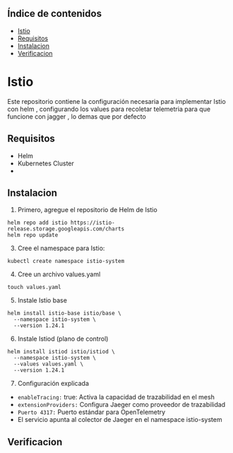 ## Índice de contenidos
* [Istio ](#item1)
* [Requisitos](#item2)
* [Instalacion](#item3)
* [Verificacion](#item4)

<a name="item1"></a>
# Istio 

Este repositorio contiene la configuración necesaria para implementar Istio con helm , configurando los values para recoletar telemetria para que funcione con jagger , lo demas que por defecto

<a name="item1"></a>
## Requisitos

- Helm
- Kubernetes Cluster
- 
<a name="item1"></a>
## Instalacion

1. Primero, agregue el repositorio de Helm de Istio
```
helm repo add istio https://istio-release.storage.googleapis.com/charts
helm repo update
```
3. Cree el namespace para Istio:
```
kubectl create namespace istio-system
```
4. Cree un archivo values.yaml
```
touch values.yaml
```
5. Instale Istio base
```
helm install istio-base istio/base \
  --namespace istio-system \
  --version 1.24.1
```
6. Instale Istiod (plano de control)
```
helm install istiod istio/istiod \
  --namespace istio-system \
  --values values.yaml \
  --version 1.24.1
```
7. Configuración explicada

- `enableTracing:` true: Activa la capacidad de trazabilidad en el mesh
- `extensionProviders:` Configura Jaeger como proveedor de trazabilidad
- `Puerto 4317:` Puerto estándar para OpenTelemetry
- El servicio apunta al colector de Jaeger en el namespace istio-system

## Verificacion








